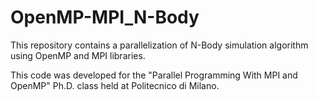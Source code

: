 # OpenMP-MPI_N-Body
This repository contains a parallelization of N-Body simulation algorithm using OpenMP and MPI libraries.

This code was developed for the "Parallel Programming With MPI and OpenMP" Ph.D. class held at Politecnico di Milano.
